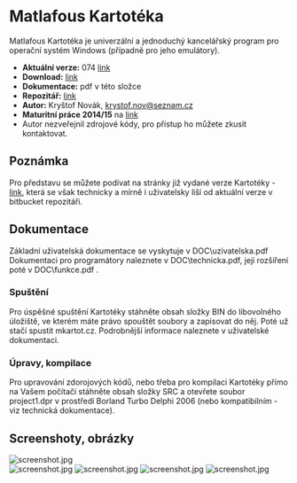 # Matlafous Kartotéka
Matlafous Kartotéka je univerzální a jednoduchý kancelářský program pro operační systém Windows (případně pro jeho emulátory).

- **Aktuální verze:** 074 [link](https://bitbucket.org/xnovk01/mkartoteka/src/9ecb1f80e249d34043886806b260c0997ddef192/BIN/?at=master)
- **Download:** [link](https://bitbucket.org/xnovk01/mkartoteka/src/9ecb1f80e249d34043886806b260c0997ddef192/BIN/?at=master)
- **Dokumentace:** pdf v této složce
- **Repozitář:** [link](https://bitbucket.org/xnovk01/mkartoteka/)
- **Autor:** Kryštof Novák, krystof.nov@seznam.cz
- **Maturitní práce 2014/15** na [link](https://bitbucket.org/xnovk01/mkartoteka)
- Autor nezveřejnil zdrojové kódy, pro přístup ho můžete zkusit kontaktovat.

## Poznámka
Pro představu se můžete podívat na stránky již vydané verze Kartotéky - [link](http://matlafous.xf.cz/mkartot/), která se však technicky a mírně i uživatelsky liší od aktuální verze v bitbucket repozitáři.

## Dokumentace
Základní uživatelská dokumentace se vyskytuje v DOC\uzivatelska.pdf
Dokumentaci pro programátory naleznete v DOC\technicka.pdf, její rozšíření poté v DOC\funkce.pdf .

### Spuštění
Pro úspěšné spuštění Kartotéky stáhněte obsah složky BIN do libovolného úložiště, ve kterém máte právo spouštět soubory a zapisovat do něj. Poté už stačí spustit mkartot.cz. Podrobnější informace naleznete v uživatelské dokumentaci.

### Úpravy, kompilace
Pro upravování zdorojových kódů, nebo třeba pro kompilaci Kartotéky přímo na Vašem počítači stáhněte obsah složky SRC a otevřete soubor project1.dpr v prostředí Borland Turbo Delphi 2006 (nebo kompatibilním - viz technická dokumentace).

## Screenshoty, obrázky
![screenshot.jpg](http://matlafous.xf.cz/PICTURES/DOWNLOAD/MKartotIcon.bmp)   
![screenshot.jpg](http://matlafous.xf.cz/PICTURES/DOWNLOAD/Kartot01x.jpg)
![screenshot.jpg](http://matlafous.xf.cz/PICTURES/DOWNLOAD/Kartot02x.jpg)
![screenshot.jpg](http://matlafous.xf.cz/PICTURES/DOWNLOAD/Kartot03x.jpg)
![screenshot.jpg](http://matlafous.xf.cz/PICTURES/DOWNLOAD/Kartot04x.jpg)
